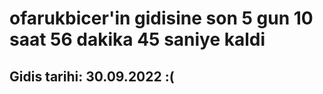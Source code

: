 # ofarukbicer'in gidisine son 5 gun 10 saat 56 dakika 45 saniye kaldi

## Gidis tarihi: 30.09.2022 :(